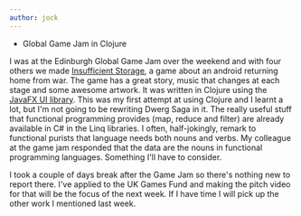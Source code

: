 ```yaml
---
author: jock
---
```

* Global Game Jam in Clojure

I was at the Edinburgh Global Game Jam over the weekend and with four others we made [Insufficient Storage](https://globalgamejam.org/2020/games/robowarrior-journey-home-9), a game about an android returning home from war. The game has a great story, music that changes at each stage and some awesome artwork. It was written in Clojure using the [JavaFX UI library](https://github.com/cljfx/cljfx). This was my first attempt at using Clojure and I learnt a lot, but I'm not going to be rewriting Dwerg Saga in it. The really useful stuff that functional programming provides (map, reduce and filter) are already available in C# in the Linq libraries. I often, half-jokingly, remark to functional purists that language needs both nouns and verbs. My colleague at the game jam responded that the data are the nouns in functional programming languages. Something I'll have to consider.

I took a couple of days break after the Game Jam so there's nothing new to report there. I've applied to the UK Games Fund and making the pitch video for that will be the focus of the next week. If I have time I will pick up the other work I mentioned last week.
